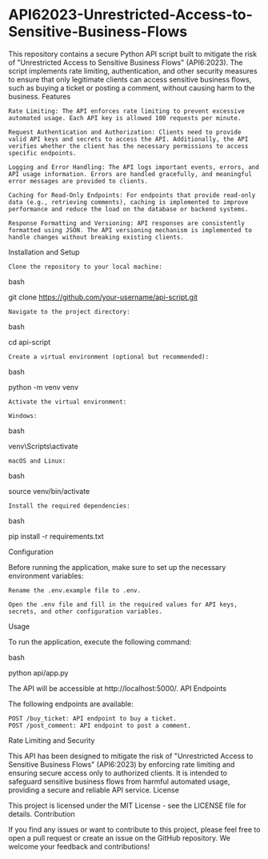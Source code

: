 # API62023-Unrestricted-Access-to-Sensitive-Business-Flows
This repository contains a secure Python API script built to mitigate the risk of "Unrestricted Access to Sensitive Business Flows" (API6:2023). The script implements rate limiting, authentication, and other security measures to ensure that only legitimate clients can access sensitive business flows, such as buying a ticket or posting a comment, without causing harm to the business.
Features

    Rate Limiting: The API enforces rate limiting to prevent excessive automated usage. Each API key is allowed 100 requests per minute.

    Request Authentication and Authorization: Clients need to provide valid API keys and secrets to access the API. Additionally, the API verifies whether the client has the necessary permissions to access specific endpoints.

    Logging and Error Handling: The API logs important events, errors, and API usage information. Errors are handled gracefully, and meaningful error messages are provided to clients.

    Caching for Read-Only Endpoints: For endpoints that provide read-only data (e.g., retrieving comments), caching is implemented to improve performance and reduce the load on the database or backend systems.

    Response Formatting and Versioning: API responses are consistently formatted using JSON. The API versioning mechanism is implemented to handle changes without breaking existing clients.

Installation and Setup

    Clone the repository to your local machine:

bash

git clone https://github.com/your-username/api-script.git

    Navigate to the project directory:

bash

cd api-script

    Create a virtual environment (optional but recommended):

bash

python -m venv venv

    Activate the virtual environment:

    Windows:

bash

venv\Scripts\activate

    macOS and Linux:

bash

source venv/bin/activate

    Install the required dependencies:

bash

pip install -r requirements.txt

Configuration

Before running the application, make sure to set up the necessary environment variables:

    Rename the .env.example file to .env.

    Open the .env file and fill in the required values for API keys, secrets, and other configuration variables.

Usage

To run the application, execute the following command:

bash

python api/app.py

The API will be accessible at http://localhost:5000/.
API Endpoints

The following endpoints are available:

    POST /buy_ticket: API endpoint to buy a ticket.
    POST /post_comment: API endpoint to post a comment.

Rate Limiting and Security

This API has been designed to mitigate the risk of "Unrestricted Access to Sensitive Business Flows" (API6:2023) by enforcing rate limiting and ensuring secure access only to authorized clients. It is intended to safeguard sensitive business flows from harmful automated usage, providing a secure and reliable API service.
License

This project is licensed under the MIT License - see the LICENSE file for details.
Contribution

If you find any issues or want to contribute to this project, please feel free to open a pull request or create an issue on the GitHub repository. We welcome your feedback and contributions!
